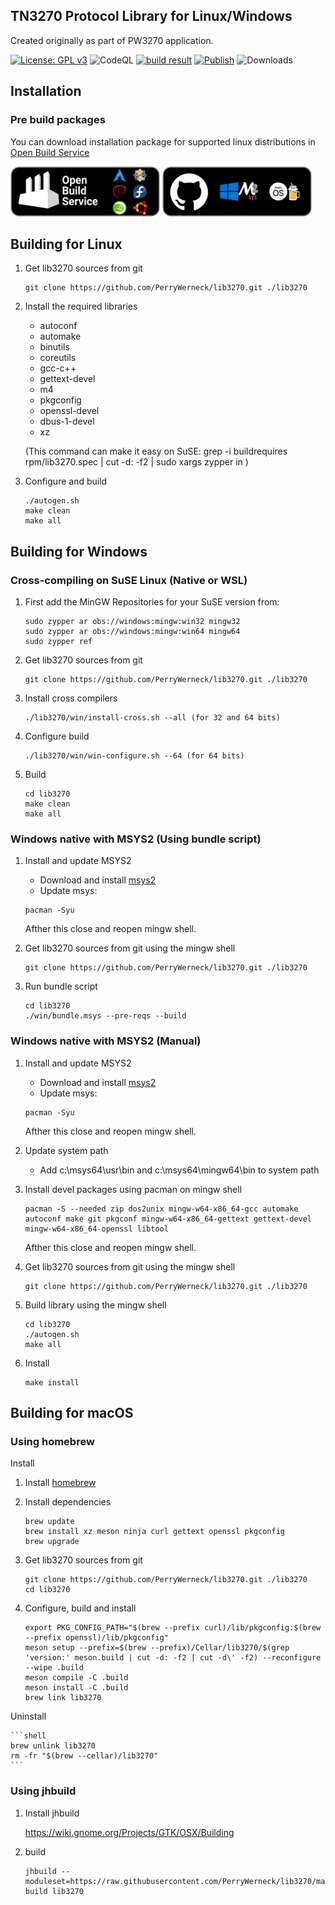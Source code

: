 ## TN3270 Protocol Library for Linux/Windows

Created originally as part of PW3270 application.

[![License: GPL v3](https://img.shields.io/badge/License-GPL%20v3-blue.svg)](https://www.gnu.org/licenses/gpl-3.0)
![CodeQL](https://github.com/PerryWerneck/lib3270/workflows/CodeQL/badge.svg)
[![build result](https://build.opensuse.org/projects/home:PerryWerneck:pw3270/packages/lib3270/badge.svg?type=percent)](https://build.opensuse.org/package/show/home:PerryWerneck:pw3270/lib3270)
[![Publish](https://github.com/PerryWerneck/lib3270/actions/workflows/publish.yml/badge.svg)](https://github.com/PerryWerneck/lib3270/actions/workflows/publish.yml)
![Downloads](https://img.shields.io/github/downloads/PerryWerneck/lib3270/total.svg)

## Installation

### Pre build packages

You can download installation package for supported linux distributions in [Open Build Service](https://software.opensuse.org/download.html?project=home%3APerryWerneck%3Apw3270&package=lib3270)

[<img src="https://raw.githubusercontent.com/PerryWerneck/pw3270/develop/branding/obs-badge-en.svg" alt="Download from open build service" height="80px">](https://software.opensuse.org/download.html?project=home%3APerryWerneck%3Apw3270&package=pw3270)
[<img src="https://raw.githubusercontent.com/PerryWerneck/PerryWerneck/3aa96b8275d4310896c3a0b5b3965ed650fb7c2b/badges/github-msys-macos.svg" alt="Download from githut" height="80px">](https://github.com/PerryWerneck/lib3270/releases)

## Building for Linux

1. Get lib3270 sources from git

	```shell
	git clone https://github.com/PerryWerneck/lib3270.git ./lib3270
	```

2. Install the required libraries

	* autoconf
	* automake
	* binutils
	* coreutils
	* gcc-c++
	* gettext-devel
	* m4
	* pkgconfig
	* openssl-devel
	* dbus-1-devel
	* xz

	(This command can make it easy on SuSE: grep -i buildrequires rpm/lib3270.spec | cut -d: -f2 | sudo xargs zypper in )

3. Configure and build

	```shell
	./autogen.sh
	make clean
	make all
	```

## Building for Windows

### Cross-compiling on SuSE Linux (Native or WSL)

1. First add the MinGW Repositories for your SuSE version from:

	```shell
	sudo zypper ar obs://windows:mingw:win32 mingw32
	sudo zypper ar obs://windows:mingw:win64 mingw64
	sudo zypper ref
	```

2. Get lib3270 sources from git

	```shell
	git clone https://github.com/PerryWerneck/lib3270.git ./lib3270
	```

3. Install cross compilers

	```shell
	./lib3270/win/install-cross.sh --all (for 32 and 64 bits)
	```

3. Configure build

	```shell
	./lib3270/win/win-configure.sh --64 (for 64 bits)
	```

4. Build

	```shell
	cd lib3270
	make clean
	make all
	```
### Windows native with MSYS2 (Using bundle script)

1. Install and update MSYS2 

	* Download and install [msys2](https://www.msys2.org/)
	* Update msys:
	
	```shell
	pacman -Syu
	```
	Afther this close and reopen mingw shell.

2. Get lib3270 sources from git using the mingw shell

	```shell
	git clone https://github.com/PerryWerneck/lib3270.git ./lib3270
	```

3. Run bundle script

	```shell
	cd lib3270
	./win/bundle.msys --pre-reqs --build
	```

### Windows native with MSYS2 (Manual)

1. Install and update MSYS2 

	* Download and install [msys2](https://www.msys2.org/)
	* Update msys:
	
	```shell
	pacman -Syu
	```
	Afther this close and reopen mingw shell.

2. Update system path

	* Add c:\msys64\usr\bin and c:\msys64\mingw64\bin to system path

3. Install devel packages using pacman on mingw shell

	```shell
	pacman -S --needed zip dos2unix mingw-w64-x86_64-gcc automake autoconf make git pkgconf mingw-w64-x86_64-gettext gettext-devel mingw-w64-x86_64-openssl libtool
	```

	Afther this close and reopen mingw shell.

4. Get lib3270 sources from git using the mingw shell

	```shell
	git clone https://github.com/PerryWerneck/lib3270.git ./lib3270
	```

5. Build library using the mingw shell

	```shell
	cd lib3270
	./autogen.sh
	make all
	```

6. Install

	```shell
	make install
	```

## Building for macOS

### Using homebrew

Install

1. Install [homebrew](https://brew.sh/)

2. Install dependencies

	```shell
	brew update
	brew install xz meson ninja curl gettext openssl pkgconfig
	brew upgrade
	```

3. Get lib3270 sources from git

	```shell
	git clone https://github.com/PerryWerneck/lib3270.git ./lib3270
	cd lib3270
	```

4. Configure, build and install

	```shell
	export PKG_CONFIG_PATH="$(brew --prefix curl)/lib/pkgconfig:$(brew --prefix openssl)/lib/pkgconfig"
	meson setup --prefix=$(brew --prefix)/Cellar/lib3270/$(grep 'version:' meson.build | cut -d: -f2 | cut -d\' -f2) --reconfigure --wipe .build
	meson compile -C .build
	meson install -C .build
	brew link lib3270
	```

Uninstall

	```shell
	brew unlink lib3270
	rm -fr "$(brew --cellar)/lib3270"
	```
	
### Using jhbuild

1. Install jhbuild

	https://wiki.gnome.org/Projects/GTK/OSX/Building
	
2. build

	```shell
	jhbuild --moduleset=https://raw.githubusercontent.com/PerryWerneck/lib3270/master/mac/lib3270.modules build lib3270
	```


